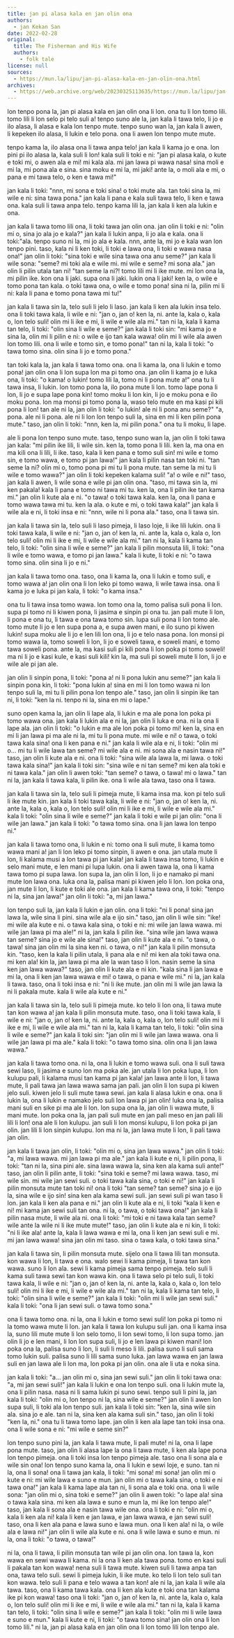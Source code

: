 ```yaml
---
title: jan pi alasa kala en jan olin ona
authors:
  - jan Kekan San
date: 2022-02-28
original:
  title: The Fisherman and His Wife
  authors:
    - folk tale
license: null
sources:
  - https://mun.la/lipu/jan-pi-alasa-kala-en-jan-olin-ona.html
archives:
  - https://web.archive.org/web/20230325113635/https://mun.la/lipu/jan-pi-alasa-kala-en-jan-olin-ona.html
---
```


lon tenpo pona la, jan pi alasa kala en jan olin ona li lon. ona tu li lon tomo lili. tomo lili li lon selo pi telo suli a! tenpo suno ale la, jan kala li tawa telo, li jo e ilo alasa, li alasa e kala lon tenpo mute. tenpo suno wan la, jan kala li awen, li kepeken ilo alasa, li lukin e telo pona. ona li awen lon tenpo mute mute.

tenpo kama la, ilo alasa ona li tawa anpa telo! jan kala li kama jo e ona. lon pini pi ilo alasa la, kala suli li lon! kala suli li toki e ni: "jan pi alasa kala, o kute e toki mi, o awen ala e mi! mi kala ala. mi jan lawa pi wawa nasa! sina moli e mi la, mi pona ala e sina. sina moku e mi la, mi jaki! ante la, o moli ala e mi, o pana e mi tawa telo, o ken e tawa mi!"

jan kala li toki: "nnn, mi sona e toki sina! o toki mute ala. tan toki sina la, mi wile e ni: sina tawa pona." jan kala li pana e kala suli tawa telo, li ken e tawa ona. kala suli li tawa anpa telo. tenpo kama lili la, jan kala li ken ala lukin e ona.

jan kala li tawa tomo lili ona, li toki tawa jan olin ona. jan olin li toki e ni: "olin mi o, sina jo ala jo e kala?" jan kala li lukin anpa, li jo ala e kala. ona li toki:"ala. tenpo suno ni la, mi jo ala e kala. nnn, ante la, mi jo e kala wan lon tenpo pini. taso, kala ni li ken toki, li toki e lawa ona, li toki e wawa nasa ona!" jan olin li toki: "sina toki e wile sina tawa ona anu seme?" jan kala li wile sona: "seme? mi toki ala e wile mi. mi wile e seme? mi sona ala." jan olin li pilin utala tan ni! "tan seme la ni?! tomo lili mi li ike mute. mi lon ona la, mi pilin ike. kon ona li jaki. supa ona li jaki. lukin ona li jaki! ken la, o wile e tomo pona tan kala. o toki tawa ona, o wile e tomo pona! sina ni la, pilin mi li ni: kala li pana e tomo pona tawa mi tu!"

jan kala li tawa sin la, telo suli li jelo li laso. jan kala li ken ala lukin insa telo. ona li toki tawa kala, li wile e ni: "jan o, jan o! ken la, ni. ante la, kala o, kala o, lon telo suli! olin mi li ike e mi, li wile e wile ala mi." tan ni la, kala li kama tan telo, li toki: "olin sina li wile e seme?" jan kala li toki sin: "mi kama jo e sina la, olin mi li pilin e ni: o wile e ijo tan kala wawa! olin mi li wile ala awen lon tomo lili. ona li wile e tomo sin, e tomo pona!" tan ni la, kala li toki: "o tawa tomo sina. olin sina li jo e tomo pona."

tan toki kala la, jan kala li tawa tomo ona. ona li kama la, ona li lukin e tomo pona! jan olin ona li lon supa lon ma pi tomo ona. jan olin li kama jo e luka ona, li toki: "o kama! o lukin! tomo lili la, tomo ni li pona mute a!" ona tu li tawa insa, li lukin. lon tomo pona la, ilo pona mute li lon. tomo lape pona li lon, li jo e supa lape pona kin! tomo moku li lon kin, li jo e moku pona e ilo moku pona. lon ma monsi pi tomo pona la, waso telo mute en ma kasi pi kili pona li lon! tan ale ni la, jan olin li toki: "o lukin! ale ni li pona anu seme?" "a, pona. ale ni li pona. ale ni li lon lon tenpo suli la, sina en mi li ken pilin pona mute." taso, jan olin li toki: "nnn, ken la, mi pilin pona." ona tu li moku, li lape.

ale li pona lon tenpo suno mute. taso, tenpo suno wan la, jan olin li toki tawa jan kala: "mi pilin ike lili, li wile sin. ken la, tomo pona li lili. ken la, ma ona en ma kili ona li lili, li ike. taso, kala li ken pana e tomo suli sin! mi wile e tomo sin, e tomo wawa, e tomo pi jan lawa!" jan kala li pilin nasa tan toki ni. "tan seme la ni? olin mi o, tomo pona pi mi tu li pona mute. tan seme la mi tu li wile e tomo wawa?" jan olin li toki kepeken kalama suli! "a! o wile e ni!" taso, jan kala li awen, li wile sona e wile pi jan olin ona. "taso, mi tawa sin la, mi ken pakala! kala li pana e tomo ni tawa mi tu. ken la, ona li pilin ike tan kama mi." jan olin li kute ala e ni. "o tawa! o toki tawa kala. ken la, ona li pana e tomo wawa tawa mi tu. ken la ala. o kute e mi, o toki tawa kala!" jan kala li wile ala e ni, li toki insa e ni: "nnn, wile ni li pona ala." taso, ona li tawa sin.

jan kala li tawa sin la, telo suli li laso pimeja, li laso loje, li ike lili lukin. ona li toki tawa kala, li wile e ni: "jan o, jan o! ken la, ni. ante la, kala o, kala o, lon telo suli! olin mi li ike e mi, li wile e wile ala mi." tan ni la, kala li kama tan telo, li toki: "olin sina li wile e seme?" jan kala li pilin monsuta lili, li toki: "ona li wile e tomo wawa, e tomo pi jan lawa." kala li kute, li toki e ni: "o tawa tomo sina. olin sina li jo e ni."

jan kala li tawa tomo ona. taso, ona li kama la, ona li lukin e tomo suli, e tomo wawa a! jan olin ona li lon leko pi tomo wawa, li wile tawa insa. ona li kama jo e luka pi jan kala, li toki: "o kama insa."

ona tu li tawa insa tomo wawa. lon tomo ona la, tomo palisa suli pona li lon. supa pi tomo ni li kiwen pona, li jasima e sinpin pi ona tu. jan pali mute li lon, li pona e ona tu, li tawa e ona tawa tomo sin. lupa suli pona li lon tomo ale. tomo mute li jo e len supa pona a, e supa awen mani, e ilo suno pi kiwen lukin! supa moku ale li jo e len lili lon ona, li jo e telo nasa pona. lon monsi pi tomo wawa la, tomo soweli li lon, li jo e soweli tawa, e soweli mani, e tomo tawa soweli pona. ante la, ma kasi suli pi kili pona li lon poka pi tomo soweli! ma ni li jo e kasi kule, e kasi suli kili! kin la, ma suli pi soweli mute li lon, li jo e wile ale pi jan ale.

jan olin li sinpin pona, li toki: "pona a! ni li pona lukin anu seme?" jan kala li sinpin pona kin, li toki: "pona lukin a! sina en mi li lon tomo wawa ni lon tenpo suli la, mi tu li pilin pona lon tenpo ale." taso, jan olin li sinpin ike tan ni, li toki: "ken la ni. tenpo ni la, sina en mi o lape."

suno open kama la, jan olin li lape ala, li lukin e ma ale pona lon poka pi tomo wawa ona. jan kala li lukin ala e ni la, jan olin li luka e ona. ni la ona li lape ala. jan olin li toki: "o lukin e ma ale lon poka pi tomo mi! ken la, sina en mi li jan lawa pi ma ale ni la, mi tu li pona mute. mi wile e ni! o tawa, o toki tawa kala sina! ona li ken pana e ni." jan kala li wile ala e ni, li toki: "olin mi o... mi tu li wile lawa tan seme? mi wile ala e ni. mi sona ala e nasin tawa ni!" taso, jan olin li kute ala e ni. ona li toki: "sina wile ala lawa la, mi lawa. o toki tawa kala sina!" jan kala li toki sin: "sina wile e ni tan seme? mi ken ala toki e ni tawa kala." jan olin li awen toki: "tan seme? o tawa, o tawa! mi o lawa." tan ni la, jan kala li tawa kala, li pilin ike. ona li wile ala tawa, taso ona li tawa.

jan kala li tawa sin la, telo suli li pimeja mute, li kama insa ma. kon pi telo suli li ike mute kin. jan kala li toki tawa kala, li wile e ni: "jan o, jan o! ken la, ni. ante la, kala o, kala o, lon telo suli! olin mi li ike e mi, li wile e wile ala mi." kala li toki: "olin sina li wile e seme?" jan kala li toki e wile pi jan olin: "ona li wile jan lawa." jan kala li toki: "o tawa tomo sina. ona li jan lawa lon tenpo ni."

jan kala li tawa tomo ona, li lukin e ni: tomo ona li suli mute, li kama tomo wawa mani a! jan li lon leko pi tomo sinpin, li awen e ona. jan utala mute li lon, li kalama musi a lon tawa pi jan kala! jan kala li tawa insa tomo, li lukin e selo mani mute, e len mani pi lupa lukin. ona li awen tawa la, ona li kama tawa tomo pi supa lawa. lon supa la, jan olin li lon, li jo e namako pi mani mute lon lawa ona. luka ona la, palisa mani pi kiwen jelo li lon. lon poka ona, jan mute li lon, li kute e toki ale ona. jan kala li kama tawa ona, li toki: "tenpo ni la, sina jan lawa!" jan olin li toki: "a, mi jan lawa."

lon tenpo suli la, jan kala li lukin e jan olin. ona li toki: "ni li pona! sina jan lawa la, wile sina li pini. sina wile ala e ijo sin." taso, jan olin li wile sin: "ike! mi wile ala kute e ni. o tawa kala sina, o toki e ni: mi wile jan lawa wawa. mi wile jan lawa pi ma ale!" ni la, jan kala li pilin ike. "sina wile jan lawa wawa tan seme? sina jo e wile ale sina!" taso, jan olin li kute ala e ni. "o tawa, o tawa! sina jan olin mi la sina ken ni. o tawa, o ni!" jan kala li pilin monsuta kin. "taso, ken la kala li pilin utala, li pana ala e ni! mi ken ala toki tawa ona. mi ken ala! kin la, jan lawa pi ma ale la wan taso li lon. nasin seme la sina ken jan lawa wawa?" taso, jan olin li kute ala e ni kin. "kala sina li jan lawa e mi la, ona li ken jan lawa wawa e mi! o tawa, o pana e wile mi." ni la, jan kala li tawa. taso, ona li toki insa e ni: "ni li ike mute. jan olin mi li wile jan lawa la ni li pakala mute. kala li wile ala kute e ni."

jan kala li tawa sin la, telo suli li pimeja mute. ko telo li lon ona, li tawa mute tan kon wawa a! jan kala li pilin monsuta mute. taso, ona li toki tawa kala, li wile e ni: "jan o, jan o! ken la, ni. ante la, kala o, kala o, lon telo suli! olin mi li ike e mi, li wile e wile ala mi." tan ni la, kala li kama tan telo, li toki: "olin sina li wile e seme?" jan kala li toki sin: "jan olin mi li wile jan lawa wawa. ona li wile jan lawa pi ma ale." kala li toki: "o tawa tomo sina. olin ona li jan lawa wawa."

jan kala li tawa tomo ona. ni la, ona li lukin e tomo wawa suli. ona li suli tawa sewi laso, li jasima e suno lon ma poka ale. jan utala li lon poka lupa, li lon kulupu pali, li kalama musi tan kama pi jan kala! jan lawa ante li lon, li tawa mute, li pali tawa jan lawa wawa sama jan pali. jan olin li lon supa pi kiwen jelo suli. kiwen jelo li suli mute tawa sewi. jan kala li alasa lukin e ona. ona li lukin la, ona li lukin e namako jelo suli lon lawa pi jan olin! luka ona la, palisa mani suli en sike pi ma ale li lon. lon supa ona la, jan olin li wawa mute, li mani mute. lon poka ona la, jan pali suli mute en jan pali meso en jan pali lili lili li lon! ona ale li lon kulupu. jan suli li lon monsi kulupu, li lon poka pi jan olin. jan lili li lon sinpin kulupu. lon ma ni la, jan lawa mute li lon, li pali tawa jan olin.

jan kala li tawa jan olin, li toki: "olin mi o, sina jan lawa wawa." jan olin li toki: "a, mi lawa wawa. mi jan lawa pi ma ale." jan kala li kute e ni, li pilin pona, li toki: "tan ni la, sina pini ale. sina lawa wawa la, sina ken ala kama suli ante!" taso, jan olin li pilin ante, li toki: "sina toki e seme? mi lawa wawa. taso, mi wile sin. mi wile jan sewi suli. o toki tawa kala sina, o toki e ni!" jan kala li pilin monsuta mute tan toki ni! ona li toki "tan seme? tan seme? sina jo e ijo la, sina wile e ijo sin! sina ken ala kama sewi suli. jan sewi suli pi wan taso li lon. jan kala li ken ala pana e ni." jan olin li kute ala e ni, li toki "kala li ken e ni! mi kama jan sewi suli tan ona. ni la, o tawa, o toki tawa ona!" jan kala li pilin nasa mute, li wile ala ni. ona li toki: "mi toki e ni tawa kala tan seme? wile ante la wile ni li ike mute mute!" taso, jan olin li kute ala e ni kin, li toki: "ni li ike ala! ante la, kala li lawa wawa e mi la, ona li ken jan sewi suli e mi. mi jan lawa wawa! sina jan olin mi taso. sina o tawa kala, o toki tawa sina."

jan kala li tawa sin, li pilin monsuta mute. sijelo ona li tawa lili tan monsuta. kon wawa li lon, li tawa e ona. walo sewi li kama pimeja, li tawa tan kon wawa. suno li lon ala. sewi li kama pimeja sama tenpo pimeja. telo suli li kama suli tawa sewi tan kon wawa kin. ona li tawa selo pi telo suli, li toki tawa kala, li wile e ni: "jan o, jan o! ken la, ni. ante la, kala o, kala o, lon telo suli! olin mi li ike e mi, li wile e wile ala mi." tan ni la, kala li kama tan telo, li toki: "olin sina li wile e seme?" jan kala li toki: "olin mi li wile jan sewi suli." kala li toki: "ona li jan sewi suli. o tawa tomo sona."

ona li tawa tomo ona. ni la, ona li lukin e tomo sewi suli! lon poka pi tomo ni la tomo wawa mute li lon. jan kala li tawa lon kulupu suli jan. ona li kama insa la, suno lili mute mute li lon selo tomo, li lon sewi tomo, li lon supa tomo. jan olin li jo e len mani, li lon lon supa suli, li jo e len lawa pi kiwen mani! lon poka ona la, palisa suno li lon, li suli li meso li lili. palisa suno li suli sama tomo lukin suli. palisa suno li lili sama suno luka. jan lawa wawa en jan lawa suli en jan lawa ale li lon ma, lon poka pi jan olin. ona ale li uta e noka sina.

jan kala li toki: "a... jan olin mi o, sina jan sewi suli." jan olin li toki tawa ona: "a, mi jan sewi suli!" jan kala li lukin e ona lon tenpo suli. ona li lukin mute la, ona li pilin nasa. nasa ni li sama lukin pi suno sewi. tenpo suli li pini la, jan kala li toki: "olin mi o, lon tenpo ni la, sina wile e seme?" jan olin li awen lon supa suli, li toki ala lon tenpo suli. jan kala li toki sin: "ken la, sina wile sin ala. sina jo e ale. tan ni la, sina ken ala kama suli sin." taso, jan olin li toki "ken la, ni." ona tu li tawa tomo lape. jan olin li ken ala lape tan toki insa ona. ona li wile sona e ni: "mi wile e seme sin?"

lon tenpo suno pini la, jan kala li tawa mute, li pali mute! ni la, ona li lape pona mute. taso, jan olin li alasa lape la ona li tawa mute, li ken ala lape pona lon tenpo pimeja. ona li toki insa lon tenpo pimeja ale. taso ona li sona ala e wile sin ona! lon tenpo suno kama la, ona li lukin e sewi loje, e suno. tan ni la, ona li sona! ona li tawa jan kala, li toki: "mi sona! mi sona! jan olin mi o kute e ni: mi wile lawa e suno e mun. jan olin mi o tawa kala sina, o toki e ni tawa ona!" jan kala li kama lape ala tan ni, li sona ala e toki ona. ona li wile sona: "jan olin mi o, sina toki e seme?" jan olin li awen toki: "o lape ala! sina o tawa kala sina. mi ken ala lawa e suno e mun la, mi ike lon tenpo ale!" taso, jan kala li sona ala e nasin tawa wile ona. ona li toki e ni: "olin mi o, kala li ken ala ni! kala li ken e jan lawa, e jan lawa wawa, e jan sewi suli! taso, ona li ken ala pana e lawa suno e lawa mun. ona li ken ala! ni la, o wile ala e lawa ni!" jan olin li wile ala kute e ni. ona li wile lawa e suno e mun. ni la, ona li toki: "o tawa, o tawa!"

ni la, ona li tawa, li pilin monsuta tan wile pi jan olin ona. lon tawa la, kon wawa en sewi wawa li kama. ni la ona li ken ala tawa pona. tomo en kasi suli li pakala tan kon wawa! nena suli li tawa mute. kiwen suli li tawa anpa tan ona, tawa telo suli. sewi li pimeja lukin, li ike mute. ko telo li lon telo suli tan kon wawa. telo suli li pana e telo wawa a tan kon! ale ni la, jan kala li wile ala tawa. taso, ona li kama tawa kala. ona li ken ala kute e toki ona tan kalama ike pi kon wawa! taso ona li toki: "jan o, jan o! ken la, ni. ante la, kala o, kala o, lon telo suli! olin mi li ike e mi, li wile e wile ala mi." tan ni la, kala li kama tan telo, li toki: "olin sina li wile e seme?" jan kala li toki: "olin mi li wile lawa e suno e mun." kala li kute e ni, li toki: "o tawa tomo sina! jan olin ona li lon tomo lili." ni la, jan pi alasa kala en jan olin ona li lon tomo lili lon tenpo ale.
